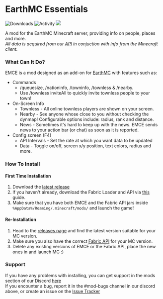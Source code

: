 # EarthMC Essentials 
![Downloads](https://img.shields.io/github/downloads/EarthMC-Stats/EarthMCEssentials/total) 
![Activity](https://shields.io/github/commit-activity/m/EarthMC-Stats/EarthMCEssentials)
<a href="https://discord.gg/AVtgkcRgFs">
  <img src="https://img.shields.io/discord/966271635894190090?logo=discord"><a/>
             
A mod for the EarthMC Minecraft server, providing info on people, places and more.<br>
*All data is acquired from our [API](https://github.com/Owen77Stubbs/EarthMC-API) in conjuction with info from the Minecraft client.*

### What Can It Do?

EMCE is a mod designed as an add-on for [EarthMC](https://earthmc.net/) with features such as:
- Commands
  - /queuesize, /nationinfo, /towninfo, /townless & /nearby.
  - Use /townless inviteAll to quickly invite townless people to your town!
- On-Screen Info
  - Townless - All online townless players are shown on your screen.
  - Nearby - See anyone whose close to you without checking the dynmap! Configurable options include: radius, rank and distance.
  - News - Sometimes it's hard to keep up with the news. EMCE sends news to your action bar (or chat) as soon as it is reported.
- Config screen (F4)
  - API Intervals - Set the rate at which you want data to be updated
  - Data - Toggle on/off, screen x/y position, text colors, radius and more.

### How To Install
#### First Time Installation
1. Download the [latest release](https://github.com/Warriorrrr/EarthMCEssentials/releases/latest)
2. If you haven't already, download the Fabric Loader and API via [this](https://fabricmc.net/wiki/player:tutorials:install_mcl:windows) guide.
3. Make sure that you have both EMCE and the Fabric API jars inside `%AppData%/Roaming/.minecraft/mods/` and launch the game!

#### Re-Installation
1. Head to the [releases page](https://github.com/Warriorrrr/EarthMCEssentials/releases) and find the latest version suitable for your MC version.
2. Make sure you also have the correct [Fabric API](https://www.curseforge.com/minecraft/mc-mods/fabric-api/files) for your MC version.
3. Delete any existing versions of EMCE or the Fabric API, place the new ones in and launch MC :)

### Support

If you have any problems with installing, you can get support in the mods section of our Discord [here](https://discord.gg/MteFjeBprS)<br>
If you encounter a bug, report it in the #mod-bugs channel in our discord above, or create an issue on the [Issue Tracker](https://github.com/Warriorrrr/EarthMCEssentials)
